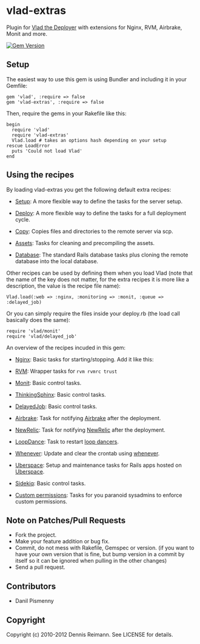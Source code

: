 # vlad-extras

Plugin for [Vlad the Deployer](http://rubyhitsquad.com/Vlad_the_Deployer.html)
with extensions for Nginx, RVM, Airbrake, Monit and more.

[![Gem Version](https://badge.fury.io/rb/vlad-extras.png)](http://badge.fury.io/rb/vlad-extras)

## Setup

The easiest way to use this gem is using Bundler and including it in your Gemfile:

    gem 'vlad', :require => false
    gem 'vlad-extras', :require => false

Then, require the gems in your Rakefile like this:

    begin
      require 'vlad'
      require 'vlad-extras'
      Vlad.load # takes an options hash depending on your setup
    rescue LoadError
      puts 'Could not load Vlad'
    end

## Using the recipes

By loading vlad-extras you get the following default extra recipes:

  *   [Setup](https://github.com/dennisreimann/vlad-extras/blob/master/lib/vlad/setup.rb):
      A more flexible way to define the tasks for the server setup.

  *   [Deploy](https://github.com/dennisreimann/vlad-extras/blob/master/lib/vlad/deploy.rb):
      A more flexible way to define the tasks for a full deployment cycle.

  *   [Copy](https://github.com/dennisreimann/vlad-extras/blob/master/lib/vlad/copy.rb):
      Copies files and directories to the remote server via scp.

  *   [Assets](https://github.com/dennisreimann/vlad-extras/blob/master/lib/vlad/assets.rb):
      Tasks for cleaning and precompiling the assets.

  *   [Database](https://github.com/dennisreimann/vlad-extras/blob/master/lib/vlad/db.rb):
      The standard Rails database tasks plus cloning the remote database into the local database.

Other recipes can be used by defining them when you load Vlad (note that the name of the key does
not matter, for the extra recipes it is more like a description, the value is the recipe file name):

    Vlad.load(:web => :nginx, :monitoring => :monit, :queue => :delayed_job)

Or you can simply require the files inside your deploy.rb (the load call basically does the same):

    require 'vlad/monit'
    require 'vlad/delayed_job'

An overview of the recipes incuded in this gem:

  *   [Nginx](https://github.com/dennisreimann/vlad-extras/blob/master/lib/vlad/nginx.rb):
      Basic tasks for starting/stopping. Add it like this:

  *   [RVM](https://github.com/dennisreimann/vlad-extras/blob/master/lib/vlad/rvm.rb):
      Wrapper tasks for `rvm rvmrc trust`

  *   [Monit](https://github.com/dennisreimann/vlad-extras/blob/master/lib/vlad/monit.rb):
      Basic control tasks.

  *   [ThinkingSphinx](https://github.com/dennisreimann/vlad-extras/blob/master/lib/vlad/thinking_sphinx.rb):
      Basic control tasks.

  *   [DelayedJob](https://github.com/dennisreimann/vlad-extras/blob/master/lib/vlad/delayed_job.rb):
      Basic control tasks.

  *   [Airbrake](https://github.com/dennisreimann/vlad-extras/blob/master/lib/vlad/airbrake.rb):
      Task for notifying [Airbrake](https://www.airbrake.io) after the deployment.

  *   [NewRelic](https://github.com/dennisreimann/vlad-extras/blob/master/lib/vlad/new_relic.rb):
      Task for notifying [NewRelic](http://newrelic.com/) after the deployment.

  *   [LoopDance](https://github.com/dennisreimann/vlad-extras/blob/master/lib/vlad/loop_dance.rb):
      Task to restart [loop dancers](http://rubygems.org/gems/loop_dance).

  *   [Whenever](https://github.com/dennisreimann/vlad-extras/blob/master/lib/vlad/whenever.rb):
      Update and clear the crontab using [whenever](http://rubygems.org/gems/whenever).

  *   [Uberspace](https://github.com/dennisreimann/vlad-extras/blob/master/lib/vlad/uberspace.rb):
      Setup and maintenance tasks for Rails apps hosted on [Uberspace](http://uberspace.de).

  *   [Sidekiq](https://github.com/dennisreimann/vlad-extras/blob/master/lib/vlad/sidekiq.rb):
      Basic control tasks.

  *   [Custom permissions](https://github.com/dennisreimann/vlad-extras/blob/master/lib/vlad/custom_permissions.rb):
      Tasks for you paranoid sysadmins to enforce custom permissions.

## Note on Patches/Pull Requests

  * Fork the project.
  * Make your feature addition or bug fix.
  * Commit, do not mess with Rakefile, Gemspec or version.
    (if you want to have your own version that is fine, but bump version in a
    commit by itself so it can be ignored when pulling in the other changes)
  * Send a pull request.

## Contributors

  * Danil Pismenny

## Copyright

Copyright (c) 2010-2012 Dennis Reimann.
See LICENSE for details.

